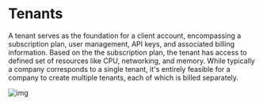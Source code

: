 # Tenants

A tenant serves as the foundation for a client account, encompassing a subscription plan, user management, API keys, and associated billing information. Based on the  the subscription plan, the tenant has access to defined set of resources like CPU, networking, and memory. While typically a company corresponds to a single tenant, it's entirely feasible for a company to create multiple tenants, each of which is billed separately.


![img](https://profitbasedocs.blob.core.windows.net/flowimages/tennant.png)